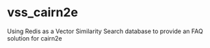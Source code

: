# vss_cairn2e
Using Redis as a Vector Similarity Search database to provide an FAQ solution for cairn2e 
